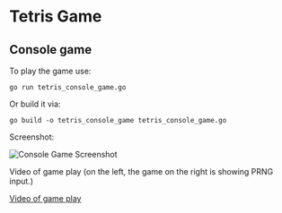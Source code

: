 Tetris Game
================

Console game
----------------
To play the game use:

```go run tetris_console_game.go```

Or build it via:

```go build -o tetris_console_game tetris_console_game.go```

Screenshot:

![Console Game Screenshot](https://raw.githubusercontent.com/superfrink/tetris/master/doc/tetris-screenshot.png)

Video of game play (on the left, the game on the right is showing PRNG input.)

[Video of game play](https://youtu.be/E1sI_jp-vLU "Video of game play")
